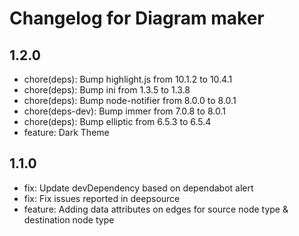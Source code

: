 # Changelog for Diagram maker

## 1.2.0
* chore(deps): Bump highlight.js from 10.1.2 to 10.4.1
* chore(deps): Bump ini from 1.3.5 to 1.3.8
* chore(deps): Bump node-notifier from 8.0.0 to 8.0.1
* chore(deps-dev): Bump immer from 7.0.8 to 8.0.1
* chore(deps): Bump elliptic from 6.5.3 to 6.5.4
* feature: Dark Theme

## 1.1.0
*  fix: Update devDependency based on dependabot alert
*  fix: Fix issues reported in deepsource
*  feature: Adding data attributes on edges for source node type & destination node type
